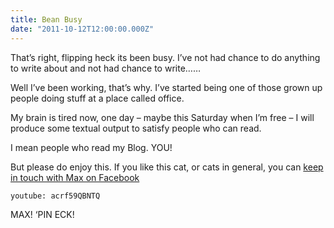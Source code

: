 ```yaml
---
title: Bean Busy
date: "2011-10-12T12:00:00.000Z"
---
```


That’s right, flipping heck its been busy. I’ve not had chance to do anything to
write about and not had chance to write……

Well I’ve been working, that’s why. I’ve started being one of those grown up
people doing stuff at a place called office.

My brain is tired now, one day – maybe this Saturday when I’m free – I will
produce some textual output to satisfy people who can read.

I mean people who read my Blog. YOU!

But please do enjoy this. If you like this cat, or cats in general, you can 
[keep in touch with Max on Facebook](http://www.facebook.com/pages/Max/159420727482908)

`youtube: acrf59QBNTQ`
 
MAX!
‘PIN ECK!